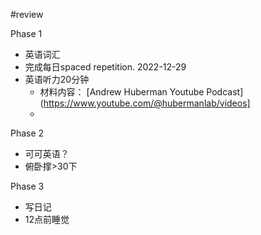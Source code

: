 #review 

Phase 1
- 英语词汇
- 完成每日spaced repetition. 2022-12-29
- 英语听力20分钟
	- 材料内容： [Andrew Huberman Youtube Podcast](https://www.youtube.com/@hubermanlab/videos]
	- 

Phase 2
- 可可英语？
- 俯卧撑>30下

Phase 3
- 写日记
- 12点前睡觉